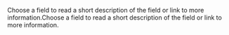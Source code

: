 <span data-ttu-id="98046-101">Choose a field to read a short description of the field or link to more information.</span><span class="sxs-lookup"><span data-stu-id="98046-101">Choose a field to read a short description of the field or link to more information.</span></span>
